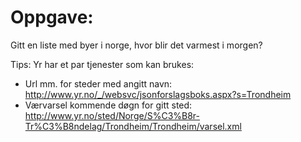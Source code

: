 # Oppgave:

Gitt en liste med byer i norge, hvor blir det varmest i morgen?

Tips: Yr har et par tjenester som kan brukes:
- Url mm. for steder med angitt navn:    http://www.yr.no/_/websvc/jsonforslagsboks.aspx?s=Trondheim
- Værvarsel kommende døgn for gitt sted: http://www.yr.no/sted/Norge/S%C3%B8r-Tr%C3%B8ndelag/Trondheim/Trondheim/varsel.xml
